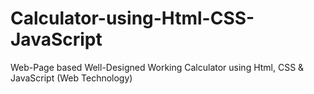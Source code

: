 # Calculator-using-Html-CSS-JavaScript
Web-Page based Well-Designed Working Calculator using Html, CSS &amp; JavaScript (Web Technology)
